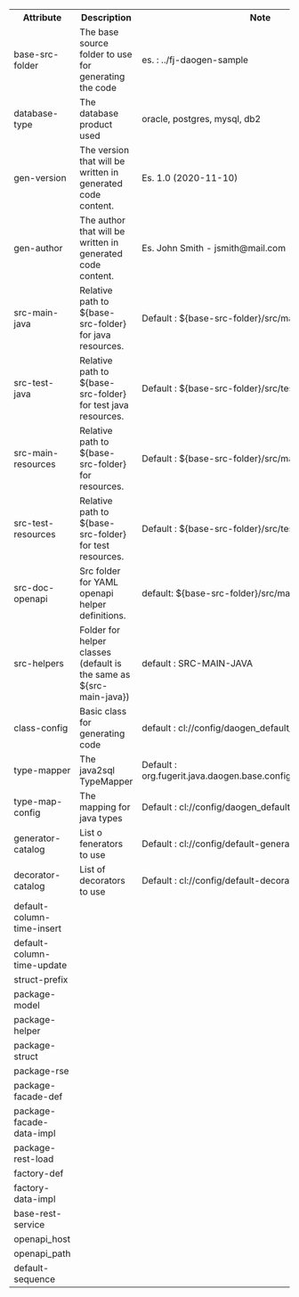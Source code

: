 <table>
	<tr>
		<th width="25%">Attribute</th>
		<th width="50%">Description</th>
		<th width="25%">Note</th>		
	</tr>
	<tr>
		<td>base-src-folder</td>
		<td>The base source folder to use for generating the code</td>
		<td>es. : ../fj-daogen-sample</td>	
	</tr>
	<tr>
		<td>database-type</td>
		<td>The database product used</td>								
		<td>oracle, postgres, mysql, db2</td>
	</tr>	
	<tr>
		<td>gen-version</td>
		<td>The version that will be written in generated code content.</td>
		<td>Es. 1.0 (2020-11-10)</td>
	</tr>
	<tr>
		<td>gen-author</td>
		<td>The author that will be written in generated code content.</td>
		<td>Es. John Smith - jsmith@mail.com</td>
	</tr>
	<tr>
		<td>src-main-java</td>
		<td>Relative path to ${base-src-folder} for java resources.</td>
		<td>Default : ${base-src-folder}/src/main/java</td>
	</tr>
	<tr>
		<td>src-test-java</td>
		<td>Relative path to ${base-src-folder} for test java resources.</td>
		<td>Default : ${base-src-folder}/src/test/java</td>
	</tr>
	<tr>
		<td>src-main-resources</td>
		<td>Relative path to ${base-src-folder} for resources.</td>
		<td>Default : ${base-src-folder}/src/main/resources</td>
	</tr>
	<tr>
		<td>src-test-resources</td>
		<td>Relative path to ${base-src-folder} for test resources.</td>
		<td>Default : ${base-src-folder}/src/test/resources</td>
	</tr>
	<tr>
		<td>src-doc-openapi</td>
		<td>Src folder for YAML openapi helper definitions.</td>
		<td>default: ${base-src-folder}/src/main/doc/openapi_rest</td>
	</tr>
	<tr>
		<td>src-helpers</td>
		<td>Folder for helper classes (default is the same as ${src-main-java})</td>
		<td>default : SRC-MAIN-JAVA</td>
	</tr>
	<tr>
		<td>class-config</td>
		<td>Basic class for generating code</td>
		<td>default : cl://config/daogen_default_class_config.xml</td>
	</tr>
	<tr>
		<td>type-mapper</td>
		<td>The java2sql TypeMapper</td>
		<td>Default : org.fugerit.java.daogen.base.config.DaogenTypeMapper</td>
	</tr>
	<tr>
		<td>type-map-config</td>
		<td>The mapping for java types</td>
		<td>Default : cl://config/daogen_default_type_mapping.xml</td>
	</tr>
	<tr>
		<td>generator-catalog</td>
		<td>List o fenerators to use</td>
		<td>Default : cl://config/default-generator-catalog.xml</td>
	</tr>
	<tr>
		<td>decorator-catalog</td>
		<td>List of decorators to use</td>
		<td>Default : cl://config/default-decorator-catalog.xml</td>
	</tr>		
	<tr>
		<td>default-column-time-insert</td>
		<td></td>
		<td></td>
	</tr>
	<tr>
		<td>default-column-time-update</td>
		<td></td>
		<td></td>
	</tr>	
	<tr>
		<td>struct-prefix</td>
		<td></td>
		<td></td>
	</tr>
	<tr>
		<td>package-model</td>
		<td></td>
		<td></td>
	</tr>
	<tr>
		<td>package-helper</td>
		<td></td>
		<td></td>
	</tr>
	<tr>
		<td>package-struct</td>
		<td></td>
		<td></td>
	</tr>
	<tr>
		<td>package-rse</td>
		<td></td>
		<td></td>
	</tr>
	<tr>
		<td>package-facade-def</td>
		<td></td>
		<td></td>
	</tr>
	<tr>
		<td>package-facade-data-impl</td>
		<td></td>
		<td></td>
	</tr>
	<tr>
		<td>package-rest-load</td>
		<td></td>
		<td></td>
	</tr>
	<tr>
		<td>factory-def</td>
		<td></td>
		<td></td>
	</tr>
	<tr>
		<td>factory-data-impl</td>
		<td></td>
		<td></td>
	</tr>
	<tr>
		<td>base-rest-service</td>
		<td></td>
		<td></td>
	</tr>
	<tr>
		<td>openapi_host</td>
		<td></td>
		<td></td>
	</tr>
	<tr>
		<td>openapi_path</td>
		<td></td>
		<td></td>
	</tr>
	<tr>
		<td>default-sequence</td>
		<td></td>
		<td></td>
	</tr>						
</table>
